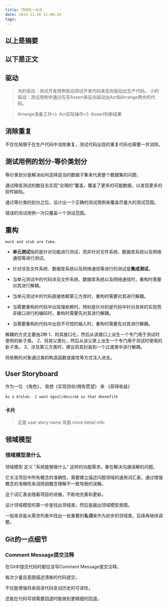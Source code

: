 ```yaml
---
title: TDD的一点点
date: 2019-11-20 11:08:24
tags:
---
```

## 以上是摘要
<!--more-->
## 以下是正文

## 驱动
> 大的驱动：测试开发用例驱动测试开发代码来反向驱动出生产代码。
> 小的驱动：测试用例中通过先写Assert来反向驱动出Act和Arrange两步的代码。

> Arrange准备工作=》Act实际操作=》Assert判断结果

## 消除重复

不仅仅局限于在生产代码中消除重复，测试代码出现的重复代码也需要一并消除。

## 测试用例的划分-等价类划分
等价类划分是解决如何选择适当的数据子集来代表整个数据集的问题，

通过降低测试的数目去实现“合理的”覆盖，覆盖了更多的可能数据，以发现更多的软件缺陷。

通过等价类的划分之后，设计出一个正确的测试用例来覆盖尽量大的测试范围。

错误的测试用例一次只覆盖一个测试范围。

## 重构
`mock and stub are fake.`

* **单元测试**指的是针对功能进行测试，而非针对文件系统、数据库系统以及网络通信等进行测试。
* 针对涉及文件系统、数据库系统以及网络通信等进行的测试是**集成测试**。

* 当单元测试中的代码涉及文件系统、数据库系统以及网络通信时，重构时需要对其进行解耦。
* 当单元测试中的代码直接依赖第三方库时，重构时需要对其进行解耦。
* 当需要重构的代码中出现强依赖时，特别是针对的是代码中针对具体的实现而非接口进行的编码时，重构时需要先对其进行解耦。
* 当需要重构的代码中出现不可控的输入时，重构时需要先对其进行解耦。

解耦的方式主要由2种
1、将其接口化，然后从该接口上派生一个专门用于测试时使用的新子类。
2、将其父类化，然后从该父类上派生一个专门用于测试时使用的新子类。
3、涉及第三方类时，建议将其封装到一个过渡类中进行解耦。

将依赖的对象通过类的构造函数或属性等方式注入进去。

## User Storyboard
作为一位 《角色》， 我想《实现目标/拥有愿望》 来 《获得收益》

`As a 《role》， I want 《goal/desire》 so that 《benefit》`

### 卡片
> 正面 user story name
> 背面 more detail info

## 领域模型
### 领域模型是什么
领域模型 定义 "系统能够做什么" 这样的功能需求，重在解决沟通误解的问题。

它关注项目中所有概念的准确性，需要建立描述问题领域的通用词汇表，通过增强概念的准确性来消除因概念理解不一致导致的误解。

这个词汇表会随着项目的进展，不断地完善和更新。

设计领域模型的第一步是找出领域类，然后是画出领域模型类图。

一般来讲是从需求列表中找出一些重要的**名词**来作为初步的领域类，后续再继续调整。

## Git的一点细节
### Comment Message提交注释
在Git中提交代码时都应该写Comment Message提交注释。

每次少量且意图描述清晰的代码提交，

不仅能增强将来阅读代码变动历史的可读性，

还能在代码写错需要回退时能做到更精细的回退。
